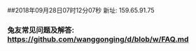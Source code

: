 ##2018年09月28日07时12分07秒 新址: 159.65.91.75
### 兔友常见问题及解答: https://github.com/wanggonging/d/blob/w/FAQ.md
